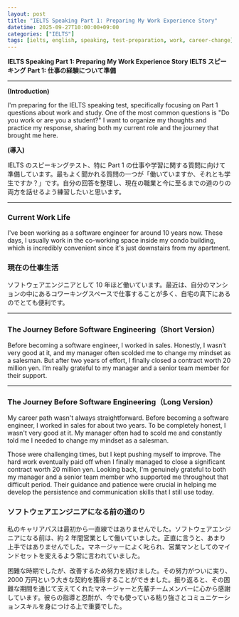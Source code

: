 ```yaml
---
layout: post
title: "IELTS Speaking Part 1: Preparing My Work Experience Story"
datetime: 2025-09-27T10:00:00+09:00
categories: ["IELTS"]
tags: [ielts, english, speaking, test-preparation, work, career-change]
---
```


**IELTS Speaking Part 1: Preparing My Work Experience Story**
**IELTS スピーキング Part 1: 仕事の経験について準備**

---

**(Introduction)**

I'm preparing for the IELTS speaking test, specifically focusing on Part 1 questions about work and study. One of the most common questions is "Do you work or are you a student?" I want to organize my thoughts and practice my response, sharing both my current role and the journey that brought me here.

**(導入)**

IELTS のスピーキングテスト、特に Part 1 の仕事や学習に関する質問に向けて準備しています。最もよく聞かれる質問の一つが「働いていますか、それとも学生ですか？」です。自分の回答を整理し、現在の職業と今に至るまでの道のりの両方を話せるよう練習したいと思います。

---

### Current Work Life

I've been working as a software engineer for around 10 years now. These days, I usually work in the co-working space inside my condo building, which is incredibly convenient since it's just downstairs from my apartment.

### 現在の仕事生活

ソフトウェアエンジニアとして 10 年ほど働いています。最近は、自分のマンションの中にあるコワーキングスペースで仕事することが多く、自宅の真下にあるのでとても便利です。

---

### The Journey Before Software Engineering（Short Version）

Before becoming a software engineer, I worked in sales. Honestly, I wasn’t very good at it, and my manager often scolded me to change my mindset as a salesman. But after two years of effort, I finally closed a contract worth 20 million yen. I’m really grateful to my manager and a senior team member for their support.

---

### The Journey Before Software Engineering（Long Version）

My career path wasn't always straightforward. Before becoming a software engineer, I worked in sales for about two years. To be completely honest, I wasn't very good at it. My manager often had to scold me and constantly told me I needed to change my mindset as a salesman.

Those were challenging times, but I kept pushing myself to improve. The hard work eventually paid off when I finally managed to close a significant contract worth 20 million yen. Looking back, I'm genuinely grateful to both my manager and a senior team member who supported me throughout that difficult period. Their guidance and patience were crucial in helping me develop the persistence and communication skills that I still use today.

### ソフトウェアエンジニアになる前の道のり

私のキャリアパスは最初から一直線ではありませんでした。ソフトウェアエンジニアになる前は、約 2 年間営業として働いていました。正直に言うと、あまり上手ではありませんでした。マネージャーによく叱られ、営業マンとしてのマインドセットを変えるよう常に言われていました。

困難な時期でしたが、改善するため努力を続けました。その努力がついに実り、2000 万円という大きな契約を獲得することができました。振り返ると、その困難な期間を通じて支えてくれたマネージャーと先輩チームメンバーに心から感謝しています。彼らの指導と忍耐が、今でも使っている粘り強さとコミュニケーションスキルを身につける上で重要でした。
